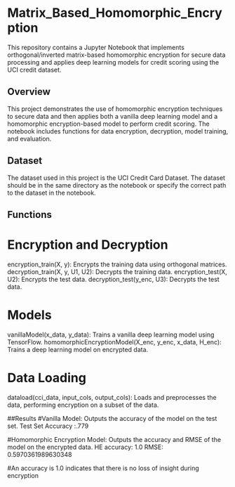 # Matrix_Based_Homomorphic_Encryption

This repository contains a Jupyter Notebook that implements orthogonal/inverted matrix-based homomorphic encryption for secure data processing and applies deep learning models for credit scoring using the UCI credit dataset.

## Overview

This project demonstrates the use of homomorphic encryption techniques to secure data and then applies both a vanilla deep learning model and a homomorphic encryption-based model to perform credit scoring. The notebook includes functions for data encryption, decryption, model training, and evaluation.

## Dataset
The dataset used in this project is the UCI Credit Card Dataset. The dataset should be in the same directory as the notebook or specify the correct path to the dataset in the notebook.

 ## Functions
# Encryption and Decryption
encryption_train(X, y): Encrypts the training data using orthogonal matrices.
decryption_train(X, y, U1, U2): Decrypts the training data.
encryption_test(X, U2): Encrypts the test data.
decryption_test(y_enc, U3): Decrypts the test data.

# Models
vanillaModel(x_data, y_data): Trains a vanilla deep learning model using TensorFlow.
homomorphicEncryptionModel(X_enc, y_enc, x_data, H_enc): Trains a deep learning model on encrypted data.

# Data Loading
dataload(cci_data, input_cols, output_cols): Loads and preprocesses the data, performing encryption on a subset of the data.

##Results
#Vanilla Model: Outputs the accuracy of the model on the test set.
Test Set Accuracy :.779

#Homomorphic Encryption Model: Outputs the accuracy and RMSE of the model on the encrypted data.
HE accuracy:  1.0
RMSE:  0.5970361989630348

#An accuracy is 1.0 indicates that there is no loss of insight during encryption
